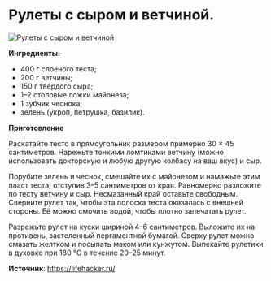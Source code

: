 # Рулеты с сыром и ветчиной.

![Рулеты с сыром и ветчиной](/images/Kulinar/Vipechka/rulet-sir-vetchina.jpg 'Рулеты с сыром и ветчиной')

**Ингредиенты:**

- 400 г слоёного теста;
- 200 г ветчины;
- 150 г твёрдого сыра;
- 1–2 столовые ложки майонеза;
- 1 зубчик чеснока;
- зелень (укроп, петрушка, базилик).

**Приготовление**

Раскатайте тесто в прямоугольник размером примерно 30 × 45 сантиметров. Нарежьте тонкими ломтиками ветчину (можно использовать докторскую и любую другую колбасу на ваш вкус) и сыр.

Порубите зелень и чеснок, смешайте их с майонезом и намажьте этим пласт теста, отступив 3–5 сантиметров от края. Равномерно разложите по тесту ветчину и сыр. Несмазанный край оставьте свободным. Сверните рулет так, чтобы эта полоска теста оказалась с внешней стороны. Её можно смочить водой, чтобы плотно запечатать рулет.

Разрежьте рулет на куски шириной 4–6 сантиметров. Выложите их на противень, застеленный пергаментной бумагой. Сверху рулет можно смазать желтком и посыпать маком или кунжутом. Выпекайте рулетики в духовке при 180 °С в течение 20–25 минут.

**Источник**: https://lifehacker.ru/
